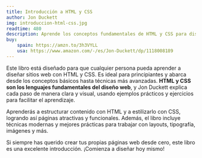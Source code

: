 ```yaml
---
title: Introducción a HTML y CSS
author: Jon Duckett
img: introduccion-html-css.jpg
readtime: 480
description: Aprende los conceptos fundamentales de HTML y CSS para diseñar páginas web.
buy:
    spain: https://amzn.to/3h3VYLL
    usa: https://www.amazon.com/-/es/Jon-Duckett/dp/1118008189
---
```


Este libro está diseñado para que cualquier persona pueda aprender a diseñar sitios web con HTML y CSS. Es ideal para principiantes y abarca desde los conceptos básicos hasta técnicas más avanzadas. **HTML y CSS son los lenguajes fundamentales del diseño web**, y Jon Duckett explica cada paso de manera clara y visual, usando ejemplos prácticos y ejercicios para facilitar el aprendizaje.

Aprenderás a estructurar contenido con HTML y a estilizarlo con CSS, logrando así páginas atractivas y funcionales. Además, el libro incluye técnicas modernas y mejores prácticas para trabajar con layouts, tipografía, imágenes y más.

Si siempre has querido crear tus propias páginas web desde cero, este libro es una excelente introducción. ¡Comienza a diseñar hoy mismo!
